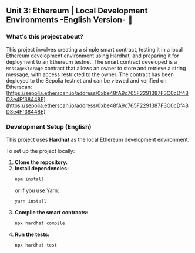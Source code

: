 ## Unit 3: Ethereum | Local Development Environments -English Version- 🚀

### What's this project about?

This project involves creating a simple smart contract, testing it in a local Ethereum development environment using Hardhat, and preparing it for deployment to an Ethereum testnet. The smart contract developed is a `MessageStorage` contract that allows an owner to store and retrieve a string message, with access restricted to the owner. The contract has been deployed to the Sepolia testnet and can be viewed and verified on Etherscan: [https://sepolia.etherscan.io/address/0xbe48fA9c765F2291387F3C0cDf48D3e4Ff38448E](https://sepolia.etherscan.io/address/0xbe48fA9c765F2291387F3C0cDf48D3e4Ff38448E)

### Development Setup (English)

This project uses **Hardhat** as the local Ethereum development environment. 

To set up the project locally:

1.  **Clone the repository.**
2.  **Install dependencies:**
    ```bash
    npm install
    ```
    or if you use Yarn:
    ```bash
    yarn install
    ```
3.  **Compile the smart contracts:**
    ```bash
    npx hardhat compile
    ```
4.  **Run the tests:**
    ```bash
    npx hardhat test
    ```